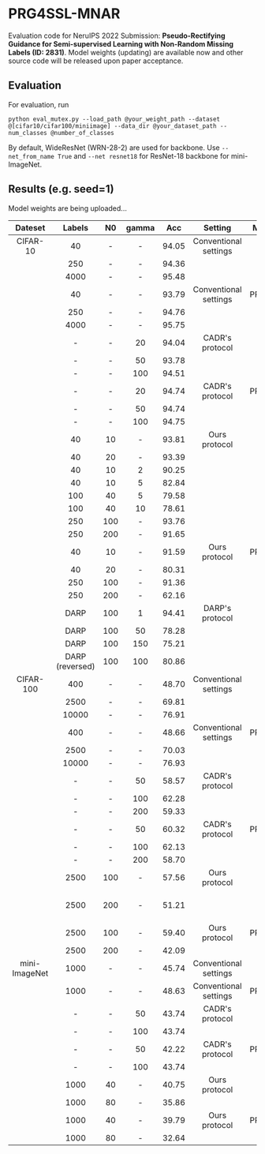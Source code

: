# PRG4SSL-MNAR
Evaluation code for NeruIPS 2022 Submission: **Pseudo-Rectifying Guidance for Semi-supervised
Learning with Non-Random Missing Labels (ID: 2831)**. Model weights (updating) are available now and other source code will be released upon paper acceptance.
## Evaluation
For evaluation, run 
```
python eval_mutex.py --load_path @your_weight_path --dataset @[cifar10/cifar100/miniimage] --data_dir @your_dataset_path --num_classes @number_of_classes
```
By default, WideResNet (WRN-28-2) are used for backbone. Use `--net_from_name True` and `--net resnet18` for ResNet-18 backbone for mini-ImageNet.

## Results (e.g. seed=1)
Model weights are being uploaded...

| Dateset | Labels | N0 |gamma|Acc|Setting|Method|Weight|
| :-----:| :----: | :----: |:----: |:----: |:----: |:----: |:----: |
|CIFAR-10 | 40 | - |-|94.05 |Conventional settings|PRG||
| | 250 | - |- |94.36 |||[here][cf10-c-250-p]|
| | 4000 | - |- |95.48 |||
| | 40 | - |-|93.79 |Conventional settings|PRG^Last|[here][cf10-c-40-l]|
| | 250 | - |- |94.76 |||[here][cf10-c-250-l]|
| | 4000 | - |- |95.75 |||[here][cf10-c-4000-l]|
| | - | - |20 |94.04 |CADR's protocol|PRG|
| | - | - |50 |93.78 |||[here][cf10-c-50-p]|
| | - | - |100 |94.51 |||[here][cf10-c-100-p]|
| | - | - |20 |94.74 |CADR's protocol|PRG^Last|
| | - | - |50 |94.74 |||
| | - | - |100 |94.75 |||
| | 40 | 10 |- |93.81 |Ours protocol|PRG|[here][cf10-o-4010-p]|
| | 40 | 20 |- |93.39 |||[here][cf10-o-4020-p]|
| | 40 | 10 |2 |90.25 |||[here][cf10-o-40102-p]|
| | 40 | 10 |5 |82.84 |||[here][cf10-o-40105-p]|
| | 100 | 40 |5 |79.58 |||[here][cf10-o-100405-p]|
| | 100 | 40 |10 |78.61 |||[here][cf10-o-1004010-p]|
| | 250 | 100 |- |93.76 |||
| | 250 | 200 |- |91.65 |||
| | 40 | 10 |- |91.59 |Ours protocol|PRG^Last|[here][cf10-o-4010-l]|
| | 40 | 20 |- |80.31 |||
| | 250 | 100 |- |91.36 |||
| | 250 | 200 |- |62.16 |||
|  | DARP | 100 |1 |94.41 |DARP's protocol|PRG|[here][cf10-d-1-p]|
|  | DARP | 100 |50 |78.28 |||
|  | DARP | 100 |150 |75.21 |||[here][cf10-d-150-p]|
|  | DARP (reversed) | 100 |100 |80.86 |||
|CIFAR-100  | 400 | - |- |48.70 |Conventional settings|PRG|[here][cf100-c-400-p]|
|  | 2500 | - |- |69.81|||
|  | 10000 | - |- |76.91 |||[here][cf100-con-10000-p]|
|  | 400 | - |- |48.66 |Conventional settings|PRG^Last|[here][cf100-con-400-l]|
|  | 2500 | - |- |70.03|||
|  | 10000 | - |- |76.93 |||[here][cf100-con-10000-l]|
|  | - | - |50 |58.57 |CADR's protocol|PRG|[here][cf100-c-50-p]|
|  | - | - |100 |62.28 |||[here][cf100-c-100-p]|
|  | - | - |200 |59.33 |||[here][cf100-c-200-p]|
|  | - | - |50 |60.32 |CADR's protocol|PRG^Last|[here][cf100-c-50-l]|
|  | - | - |100 |62.13 |||[here][cf100-c-100-l]|
|  | - | - |200 |58.70 |||[here][cf100-c-200-l]|
|  | 2500 | 100 |- |57.56 |Ours protocol|PRG|[here][cf100-o-2500100-p]|
|  | 2500 | 200 |- |51.21 |||[cf100-o-2500200-p]|
|  | 2500 | 100 |- |59.40 |Ours protocol|PRG^Last|
|  | 2500 | 200 |- |42.09 |||
|mini-ImageNet | 1000| -|- |45.74 |Conventional settings|PRG|[here][mini-con-1000-p]|
| | 1000| -|- |48.63 |Conventional settings|PRG^Last|[here][mini-con-1000-l]|
| | -| -|50 |43.74 |CADR's protocol|PRG|[here][mini-c-50-p]|
| | -| - |100 |43.74 |||[here][mini-c-100-p]|
| | -| -|50 |42.22 |CADR's protocol|PRG^Last|[here][mini-c-50-l]|
| | -| - |100 |43.74 |||[here][mini-c-100-l]|
| | 1000| 40 |- |40.75 |Ours protocol|PRG|[here][mini-o-100040-p]|
| | 1000| 80 |- |35.86|||[here][mini-o-100080-p]|
| | 1000| 40 |- |39.79|Ours protocol|PRG^Last|[here][mini-o-100040-l]|
| | 1000| 80 |- |32.64|||[here][mini-o-100080-l]|

[cf10-o-4010-p]: https://1drv.ms/u/s!Ao848hI985sshjh2bBYISxTEZ7XV?e=eRKPSo
[cf100-o-2500100-p]: https://1drv.ms/u/s!Ao848hI985sshjqrNL0LjoopBC1z?e=pXsaa3
[cf100-c-50-p]: https://1drv.ms/u/s!Ao848hI985sshjyMzIqjED8QnAFz?e=cW0Gue
[cf100-c-200-p]: https://1drv.ms/u/s!Ao848hI985sshj4rvVK_PKMggLgp?e=15n0i1
[cf100-c-100-l]: https://1drv.ms/u/s!Ao848hI985sshkDQSOXOORRu5r14?e=cWO7pp
[mini-con-1000-l]: https://1drv.ms/u/s!Ao848hI985sshkJcenD9uLqNw3h2?e=gF7gZa
[mini-c-50-p]: https://1drv.ms/u/s!Ao848hI985sshkRgrVU8raF2CHEe?e=3rnf47
[mini-c-100-l]: https://1drv.ms/u/s!Ao848hI985sshkYiM9ipxeFqowBC?e=ncyW11
[mini-c-50-l]: https://1drv.ms/u/s!Ao848hI985sshkiDKPmlKnPf1xum?e=1gH6Nv
[mini-c-100-p]: https://1drv.ms/u/s!Ao848hI985sshkpQ7KRHCpejAtoU?e=vI9gkR
[mini-o-100080-l]: https://1drv.ms/u/s!Ao848hI985sshkz3877a3TG6Zr7B?e=6DbBtE
[mini-o-100040-l]: https://1drv.ms/u/s!Ao848hI985sshk4eGbncS5GRtjKa?e=QviAlu
[mini-o-100080-p]: https://1drv.ms/u/s!Ao848hI985sshk9uECYaxBojOcry?e=9AqRUR
[mini-o-100040-p]: https://1drv.ms/u/s!Ao848hI985sshlLRLNZfDOUdow07?e=TjxLU6
[mini-con-1000-p]: https://1drv.ms/u/s!Ao848hI985sshlT-gXNvizGnDEGr?e=qjkoVV
[cf100-c-200-l]: https://1drv.ms/u/s!Ao848hI985sshlYOsLfi8ADvKbEo?e=4wfqwK
[cf100-con-10000-p]: https://1drv.ms/u/s!Ao848hI985sshljSzpPs2O_jja7d?e=XMPj6N
[cf100-con-400-l]: https://1drv.ms/u/s!Ao848hI985sshloXC_uwhNUfLwj_?e=l603Ef
[cf100-con-400-p]: https://1drv.ms/u/s!Ao848hI985sshlyc01tO-hDVcqiG?e=EJuAaZ
[cf10-c-100-p]: https://1drv.ms/u/s!Ao848hI985sshl5UOBw8uHz9YG3d?e=uzhEjw
[cf10-c-50-p]: https://1drv.ms/u/s!Ao848hI985sshmAT84qZz3dLC5Rc?e=28alwc
[cf10-d-150-p]: https://1drv.ms/u/s!AtUffnM8UitOa0SmqsnYFmBOMsA?e=xd3xAo
[cf10-d-1-p]: https://1drv.ms/u/s!AtUffnM8UitOcuOFyKDat9oMs1U?e=ZXD5iQ
[cf100-c-400-p]: https://1drv.ms/u/s!AtUffnM8UitOdMMwHjm9-56tDOI?e=yK3psR
[cf10-c-40-l]: https://1drv.ms/u/s!AtUffnM8UitOdoYLbsKHKOxSMAs?e=yE8H0D
[cf10-c-250-p]: https://1drv.ms/u/s!AtUffnM8UitOeH87BaEAjKT7vdA?e=B0oRFw
[cf10-c-250-l]: https://1drv.ms/u/s!AtUffnM8UitOev36fXBIGuYKzkk?e=OlkmEV
[cf10-c-4000-l]: https://1drv.ms/u/s!AtUffnM8UitOfFiNS1dZg5-0a6k?e=Z0vcNF
[cf10-o-40102-p]: https://1drv.ms/u/s!AtUffnM8UitOfvP-Mlkhd2a_gvg?e=xa4Rhg
[cf10-o-40105-p]: https://1drv.ms/u/s!AtUffnM8UitOgQD0at-nEeqXsN-q?e=fp7CHM
[cf10-o-4020-p]: https://1drv.ms/u/s!AtUffnM8UitOgQIA7co1RPfjh7_b?e=e9z5OZ
[cf10-o-100405-p]: https://1drv.ms/u/s!AtUffnM8UitOgQTP1cX8-xjIstzh?e=5Kqhey
[cf10-o-1004010-p]: https://1drv.ms/u/s!AtUffnM8UitOgQZwo98G1rKkIWX_?e=Fx1ASK
[cf10-o-4010-l]: https://1drv.ms/u/s!AtUffnM8UitOgQg9W8CSy5-4GgeI?e=qSejNA
[cf100-c-50-l]: https://1drv.ms/u/s!AtUffnM8UitOgQr1e1vNL1duogA-?e=Hp8Vey
[cf100-c-100-p]: https://1drv.ms/u/s!AtUffnM8UitOgQxopVbWxcEFJ7h7?e=MpeqUP
[cf100-o-2500200-p]: https://1drv.ms/u/s!AtUffnM8UitOgRCWxs8kj3WvHROz?e=dgfapC
[cf100-con-10000-l]: https://1drv.ms/u/s!AtUffnM8UitOgRKWHVzUIlPrkUg3?e=JJOfji
